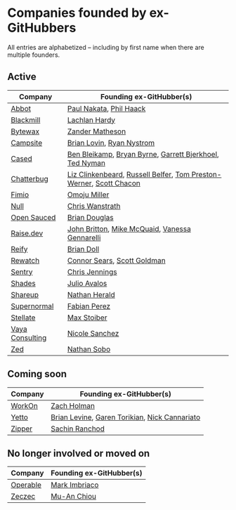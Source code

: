 # Companies founded by ex-GitHubbers

All entries are alphabetized – including by first name when there are multiple founders.

## Active

| Company                                           | Founding ex-GitHubber(s)                                                                                                                                                                   |
|---------------------------------------------------|--------------------------------------------------------------------------------------------------------------------------------------------------------------------------------------------|
| [Abbot](https://ab.bot)                           | [Paul Nakata](https://github.com/pmn), [Phil Haack](https://github.com/haacked)                                                                                                            |
| [Blackmill](https://blackmill.co)                 | [Lachlan Hardy](https://github.com/lachlanhardy)                                                                                                                                           |
| [Bytewax](https://bytewax.io)                     | [Zander Matheson](https://github.com/awmatheson)                                                                                                                                           |
| [Campsite](https://www.campsite.design)           | [Brian Lovin](https://github.com/brianlovin), [Ryan Nystrom](https://github.com/rnystrom)                                                                                                  |
| [Cased](https://cased.com)                        | [Ben Bleikamp](https://github.com/bleikamp), [Bryan Byrne](https://github.com/irishbryan), [Garrett Bjerkhoel](https://github.com/dewski), [Ted Nyman](https://github.com/tnm)             |
| [Chatterbug](https://chatterbug.com)              | [Liz Clinkenbeard](https://github.com/lizclink), [Russell Belfer](https://github.com/arrbee), [Tom Preston-Werner](https://github.com/mojombo), [Scott Chacon](https://github.com/schacon) |
| [Fimio](https://fimio.xyz)                        | [Omoju Miller](https://github.com/omoju)                                                                                                                                                   |
| [Null](https://null.com)                          | [Chris Wanstrath](https://github.com/defunkt)                                                                                                                                              |
| [Open Sauced](https://opensauced.pizza)           | [Brian Douglas](https://github.com/bdougie)                                                                                                                                                |
| [Raise.dev](https://raise.dev)                    | [John Britton](https://github.com/johndbritton), [Mike McQuaid](https://www.github.com/mikemcquaid), [Vanessa Gennarelli](https://www.github.com/mozzadrella)                              |
| [Reify](https://www.reifyworks.com)               | [Brian Doll](https://github.com/briandoll)                                                                                                                                                 |
| [Rewatch](https://rewatch.com)                    | [Connor Sears](https://github.com/connors), [Scott Goldman](https://github.com/scottjg)                                                                                                    |
| [Sentry](https://sentry.io)                       | [Chris Jennings](https://github.com/ckj)                                                                                                                                                   |
| [Shades](https://shades.news)                     | [Julio Avalos](https://github.com/hoolio)                                                                                                                                                  |
| [Shareup](https://shareup.app)                    | [Nathan Herald](https://github.com/myobie)                                                                                                                                                 |
| [Supernormal](https://supernormal.com)            | [Fabian Perez](https://github.com/fabianperez)                                                                                                                                             |
| [Stellate](https://stellate.co)                   | [Max Stoiber](https://github.com/mxstbr)                                                                                                                                                   |
| [Vaya Consulting](https://www.vayaconsulting.com) | [Nicole Sanchez](https://github.com/nmsanchez)                                                                                                                                             |
| [Zed](https://zed.dev)                            | [Nathan Sobo](https://github.com/nathansobo)                                                                                                                                               |

## Coming soon

| Company                            | Founding ex-GitHubber(s)                                                                                                                    |
|------------------------------------|---------------------------------------------------------------------------------------------------------------------------------------------|
| [WorkOn](https://workon.co)        | [Zach Holman](https://github.com/holman)                                                                                                    |
| [Yetto](https://yetto.app)         | [Brian Levine](https://github.com/balevine), [Garen Torikian](https://github.com/gjtorikian), [Nick Cannariato](https://github.com/birdcar) |
| [Zipper](https://www.zipper.works) | [Sachin Ranchod](https://github.com/sachinr)                                                                                                |

## No longer involved or moved on

| Company                          | Founding ex-GitHubber(s)                     |
|----------------------------------|----------------------------------------------|
| [Operable](http://operable.io)   | [Mark Imbriaco](https://github.com/imbriaco) |
| [Zeczec](https://www.zeczec.com) | [Mu-An Chiou](https://github.com/muan)       |
